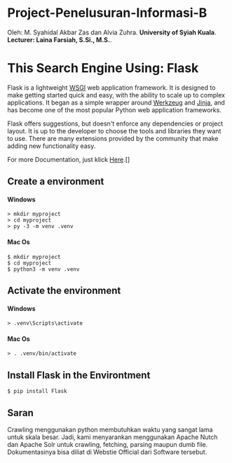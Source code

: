 # Project-Penelusuran-Informasi-B
Oleh: M. Syahidal Akbar Zas dan Alvia Zuhra.
**University of Syiah Kuala**.
__Lecturer: Laina Farsiah, S.Si., M.S.__.

# This Search Engine Using: Flask

Flask is a lightweight [WSGI][] web application framework. It is designed
to make getting started quick and easy, with the ability to scale up to
complex applications. It began as a simple wrapper around [Werkzeug][]
and [Jinja][], and has become one of the most popular Python web
application frameworks.

Flask offers suggestions, but doesn't enforce any dependencies or
project layout. It is up to the developer to choose the tools and
libraries they want to use. There are many extensions provided by the
community that make adding new functionality easy.

[WSGI]: https://wsgi.readthedocs.io/
[Werkzeug]: https://werkzeug.palletsprojects.com/
[Jinja]: https://jinja.palletsprojects.com/

For more Documentation, just klick [Here].[]

[Here]: https://flask.palletsprojects.com/en/3.0.x/installation/


## Create a environment
#### Windows
```
> mkdir myproject
> cd myproject
> py -3 -m venv .venv
```

#### Mac Os
```
$ mkdir myproject
$ cd myproject
$ python3 -m venv .venv
```

## Activate the environment
#### Windows
```
> .venv\Scripts\activate
```

#### Mac Os
```
> . .venv/bin/activate
```

## Install Flask in the Environtment
```
$ pip install Flask
```

## Saran

Crawling menggunakan python membutuhkan waktu yang sangat lama untuk skala besar. Jadi, kami menyarankan menggunakan Apache Nutch dan Apache Solr untuk crawling, fetching, parsing maupun dumb file. Dokumentasinya bisa diliat di Webstie Official dari Software tersebut.


